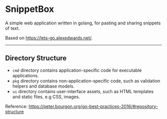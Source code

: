 # SnippetBox
A simple web application written in golang, for pasting and sharing snippets of text.

Based on https://lets-go.alexedwards.net/.

---

## Directory Structure

- `cmd` directory contains application-specific code for executable applications.
- `pkg` directory contains non-application-specific code, such as validation helpers and database models.
- `ui` directory contains user-interface assets, such as HTML templates and static files, e.g CSS, images.

Reference: https://peter.bourgon.org/go-best-practices-2016/#repository-structure
